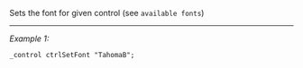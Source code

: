 Sets the font for given control (see `available fonts`)


---
*Example 1:*
```sqf
_control ctrlSetFont "TahomaB";
```